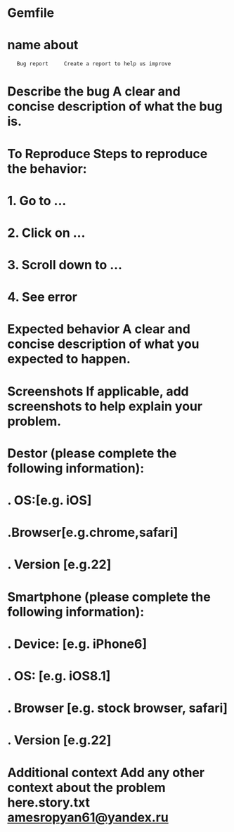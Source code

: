 #              Gemfile

#         name               about
       Bug report     Create a report to help us improve
# Describe the bug A clear and concise description of what the bug is.

# To Reproduce Steps to reproduce the behavior:

#     1. Go to ...
#     2. Click on ...
#     3. Scroll down to ...
#     4. See error

# Expected behavior A clear and concise description of what you expected to happen.

# Screenshots If applicable, add screenshots to help explain your problem.

# Destor (please complete the following information):

#   . OS:[e.g. iOS]
#    .Browser[e.g.chrome,safari]
#    . Version [e.g.22]

# Smartphone (please complete the following information):

#    . Device: [e.g. iPhone6]
#    . OS: [e.g. iOS8.1]
#    . Browser [e.g. stock browser, safari]
#    . Version [e.g.22]
# Additional context Add any other context about the problem here.story.txt amesropyan61@yandex.ru


